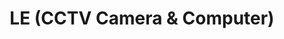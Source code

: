 ---
title: "LE   (CCTV  Camera & Computer)"
url: /khurai/le-cctv-camera-and-computer/
shop: camera
---